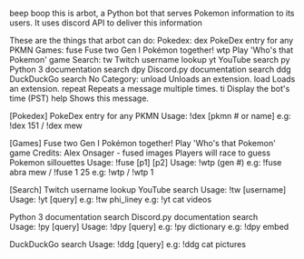 beep boop this is arbot, a Python bot that serves Pokemon information to its users.
It uses discord API to deliver this information

These are the things that arbot can do:
Pokedex:
  dex    PokeDex entry for any PKMN
Games:
  fuse   Fuse two Gen I Pokémon together!
  wtp    Play 'Who's that Pokemon' game
Search:
  tw     Twitch username lookup
  yt     YouTube search
  py     Python 3 documentation search
  dpy    Discord.py documentation search
  ddg    DuckDuckGo search
No Category:
  unload Unloads an extension.
  load   Loads an extension.
  repeat Repeats a message multiple times.
  ti     Display the bot's time (PST)
  help   Shows this message.
  
[Pokedex]
PokeDex entry for any PKMN
Usage: !dex [pkmn # or name]
e.g:   !dex 151 / !dex mew

[Games]
Fuse two Gen I Pokémon together!          Play 'Who's that Pokemon' game
Credits: Alex Onsager - fused images      Players will race to guess Pokemon sillouettes
Usage: !fuse [p1] [p2]                    Usage: !wtp (gen #)
e.g:   !fuse abra mew / !fuse 1 25        e.g:   !wtp / !wtp 1

[Search]
Twitch username lookup                    YouTube search
Usage: !tw [username]                     Usage: !yt [query]
e.g:   !tw phi_liney                      e.g:   !yt cat videos

Python 3 documentation search             Discord.py documentation search    
Usage: !py [query]                        Usage: !dpy [query]
e.g:   !py dictionary                     e.g:   !dpy embed

DuckDuckGo search
Usage: !ddg [query]
e.g:   !ddg cat pictures
